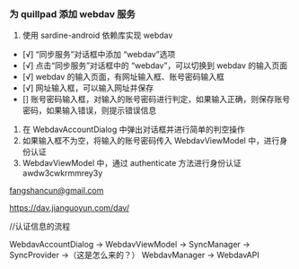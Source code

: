 
### 为 quillpad 添加 webdav 服务
1. 使用 sardine-android  依赖库实现 webdav
 - [√] “同步服务”对话框中添加 “webdav”选项
 - [√] 点击“同步服务”对话框中的 “webdav”，可以切换到 webdav 的输入页面
 - [√] webdav 的输入页面，有网址输入框、账号密码输入框
 - [√] 网址输入框，可以输入网址并保存
 - [] 账号密码输入框，对输入的账号密码进行判定，如果输入正确，则保存账号密码，如果输入错误，则提示错误信息

1. 在 WebdavAccountDialog 中弹出对话框并进行简单的判空操作
2. 如果输入框不为空，将输入的账号密码传入 WebdavViewModel 中，进行身份认证
3. WebdavViewModel 中，通过 authenticate 方法进行身份认证
awdw3cwkrmmrey3y

fangshancun@gmail.com

https://dav.jianguoyun.com/dav/


//认证信息的流程

WebdavAccountDialog → WebdavViewModel → SyncManager → SyncProvider →（这是怎么来的？） WebdavManager → WebdavAPI 
